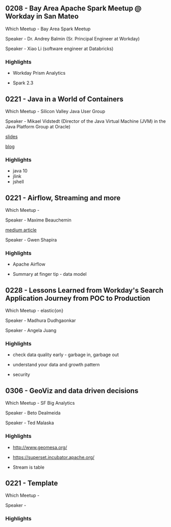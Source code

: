 
## 0208 - Bay Area Apache Spark Meetup @ Workday in San Mateo

Which Meetup - Bay Area Spark Meetup

Speaker - Dr. Andrey Balmin (Sr. Principal Engineer at Workday)

Speaker - Xiao Li (software engineer at Databricks)

### Highlights

* Workday Prism Analytics

* Spark 2.3

## 0221 - Java in a World of Containers

Which Meetup - Silicon Valley Java User Group

Speaker - Mikael Vidstedt (Director of the Java Virtual Machine (JVM) in the Java Platform Group at Oracle)

[slides](http://cr.openjdk.java.net/~mikael/presentations/20180221-SVJUG-Java_in_a_World_of_Containers.pdf)

[blog](https://mjg123.github.io/2018/01/10/Java-in-containers-jdk10.html)

### Highlights

* java 10
* jlink
* jshell

## 0221 - Airflow, Streaming and more

Which Meetup - 

Speaker - Maxime Beauchemin

[medium article](https://medium.freecodecamp.org/the-rise-of-the-data-engineer-91be18f1e603)

Speaker - Gwen Shapira

### Highlights

* Apache Airflow

* Summary at finger tip - data model

## 0228 - Lessons Learned from Workday's Search Application Journey from POC to Production

Which Meetup - elastic{on}

Speaker - Madhura Dudhgaonkar

Speaker - Angela Juang

### Highlights

* check data quality early - garbage in, garbage out

* understand your data and growth pattern

* security

## 0306 - GeoViz and data driven decisions

Which Meetup - SF Big Analytics

Speaker - Beto Dealmeida

Speaker - Ted Malaska

### Highlights

* http://www.geomesa.org/

* https://superset.incubator.apache.org/

* Stream is table

## 0221 - Template

Which Meetup - 

Speaker - 

### Highlights
